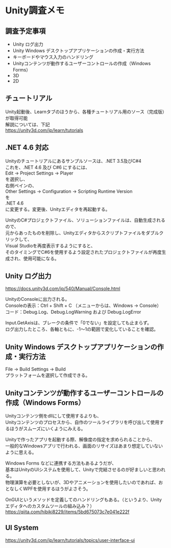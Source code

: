 # Unity調査メモ

## 調査予定事項
* Unity ログ出力
* Unity Windows デスクトップアプリケーションの作成・実行方法
* キーボードやマウス入力のハンドリング
* Unityコンテンツが動作するユーザーコントロールの作成（Windows Forms）
 * 3D
 * 2D
 
## チュートリアル 
Unity起動後、Learnタブのほうから、各種チュートリアル用のソース（完成版）が取得可能  
解説については、下記  
https://unity3d.com/jp/learn/tutorials
 
## .NET 4.6 対応
Unityのチュートリアルにあるサンプルソースは、.NET 3.5及びC#4  
これを、.NET 4.6 及び C#6 にするには、  
Edit -> Project Settings -> Player  
を選択し、  
右側ペインの、  
Other Settings -> Configuration -> Scripting Runtime Version<br>
を  
.NET 4.6  
に変更する。変更後、Unityエディタを再起動する。

UnityのC#プロジェクトファイル、ソリューションファイルは、自動生成されるので、  
元からあったものを削除し、Unityエディタからスクリプトファイルをダブルクリックして、  
Visual Studioを再度表示するようにすると、  
そのタイミングでC#6を使用するよう設定されたプロジェクトファイルが再度生成され、使用可能になる。  

## Unity ログ出力
https://docs.unity3d.com/jp/540/Manual/Console.html<br>

UnityのConsoleに出力される。<br>
Consoleの表示：Ctrl + Shift + C （メニューからは、Windows -> Console）  
コード：Debug.Log、Debug.LogWarning および Debug.LogError

Input.GetAxisは、ブレークの条件で「0でない」を設定しても止まらず。  
ログ出力したところ、各軸ともに、-1～1の範囲で変化していることを確認。

## Unity Windows デスクトップアプリケーションの作成・実行方法
File -> Build Settings -> Build  
プラットフォームを選択して作成できる。

## Unityコンテンツが動作するユーザーコントロールの作成（Windows Forms）
Unityコンテンツ側をdllにして使用するよりも、  
Unityコンテンツのプロセスから、自作のツールライブラリを呼び出して使用するほうがスムーズにいくようにみえる。  

Unityで作ったアプリを起動する際、解像度の指定を求められることから、  
一般的なWindowsアプリで行われる、画面のリサイズはあまり想定していないように思える。  

Windows Forms などに連携する方法もあるようだが、  
基本はUnityのUIシステムを使用して、Unityで完結させるのが好ましいと思われる。   
物理演算を必要としないが、3Dやアニメーションを使用したいのであれば、おとなしくWPFを使用するほうがよさそう。   

OnGUIというメソッドを定義してのハンドリングもある。（というより、Unityエディタへのカスタムツールの組み込み？）  
https://qiita.com/hibiki8229/items/5bd675073c7e041e222f <br>

## UI System
https://unity3d.com/jp/learn/tutorials/topics/user-interface-ui <br>



